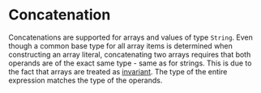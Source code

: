 # Concatenation

Concatenations are supported for arrays and values of type `String`. 
Even though a common base type for all array items is determined when constructing an array literal, concatenating two arrays requires that both operands are of the exact same type - same as for strings. This is due to the fact that arrays are treated as [invariant](https://github.com/microsoft/qsharp-language/blob/main/Specifications/Language/4_TypeSystem/SuptypingAndVariance.md). The type of the entire expression matches the type of the operands.
